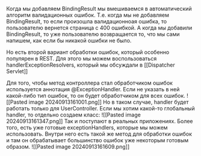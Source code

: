 Когда мы добавляем BindingResult мы вмешиваемся в автоматический алгоритм валидационных ошибок. Т.е. когда мы не добавляем BindingResult, то если произошла валидационноая ошибка, то пользователю вернется страница с 400 ошибкой. А когда мы добавили BindingResult, то уже пользователю возвращается то, что мы сами напишем, как если бы никакой ошибки не было.

Но есть второй вариант обработки ошибок, который особенно популярен в REST. Для этого мы можем воспользоваться handlerExceptionResolvers, который мы обсуждали в [[Dispatcher Servlet]]

Для того, чтобы метод контроллера стал обработчиком ошибок используется аннотация @ExceptionHandler. Если не указать в ней какой-либо тип ошибок, то он будет обработчиком для всех ошибок.
![[Pasted image 20240913161001.png]]
Но в таком случае, handler будет работать только для UserController. Если мы хотим какой-то глобальный handler, то отдельно создаем класс:
![[Pasted image 20240913161347.png]]
Так и поступают в реальных приложениях. Более того, есть уже готовые exceptionHandlers, которые мы можем использовать. Внутри него есть такой же метод для обработки ошибок и там он обрабатывает большинство ошибок уже некоторым готовым образом.
![[Pasted image 20240913161609.png]]